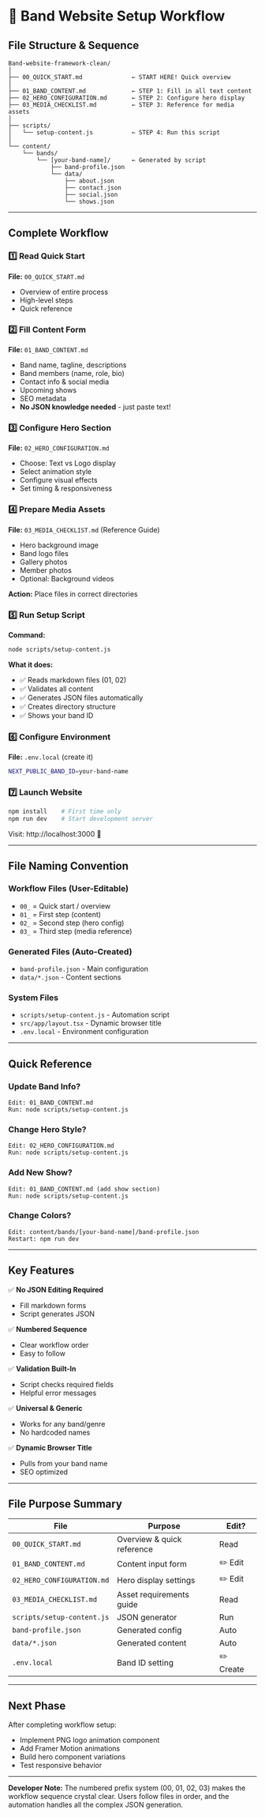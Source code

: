 # 🎸 Band Website Setup Workflow

## File Structure & Sequence

```
Band-website-framework-clean/
│
├── 00_QUICK_START.md              ← START HERE! Quick overview
│
├── 01_BAND_CONTENT.md             ← STEP 1: Fill in all text content
├── 02_HERO_CONFIGURATION.md       ← STEP 2: Configure hero display
├── 03_MEDIA_CHECKLIST.md          ← STEP 3: Reference for media assets
│
├── scripts/
│   └── setup-content.js           ← STEP 4: Run this script
│
└── content/
    └── bands/
        └── [your-band-name]/      ← Generated by script
            ├── band-profile.json
            └── data/
                ├── about.json
                ├── contact.json
                ├── social.json
                └── shows.json
```

---

## Complete Workflow

### 1️⃣ Read Quick Start

**File:** `00_QUICK_START.md`

- Overview of entire process
- High-level steps
- Quick reference

### 2️⃣ Fill Content Form

**File:** `01_BAND_CONTENT.md`

- Band name, tagline, descriptions
- Band members (name, role, bio)
- Contact info & social media
- Upcoming shows
- SEO metadata
- **No JSON knowledge needed** - just paste text!

### 3️⃣ Configure Hero Section

**File:** `02_HERO_CONFIGURATION.md`

- Choose: Text vs Logo display
- Select animation style
- Configure visual effects
- Set timing & responsiveness

### 4️⃣ Prepare Media Assets

**File:** `03_MEDIA_CHECKLIST.md` (Reference Guide)

- Hero background image
- Band logo files
- Gallery photos
- Member photos
- Optional: Background videos

**Action:** Place files in correct directories

### 5️⃣ Run Setup Script

**Command:**

```bash
node scripts/setup-content.js
```

**What it does:**

- ✅ Reads markdown files (01, 02)
- ✅ Validates all content
- ✅ Generates JSON files automatically
- ✅ Creates directory structure
- ✅ Shows your band ID

### 6️⃣ Configure Environment

**File:** `.env.local` (create it)

```bash
NEXT_PUBLIC_BAND_ID=your-band-name
```

### 7️⃣ Launch Website

```bash
npm install    # First time only
npm run dev    # Start development server
```

Visit: http://localhost:3000 🎉

---

## File Naming Convention

### Workflow Files (User-Editable)

- `00_` = Quick start / overview
- `01_` = First step (content)
- `02_` = Second step (hero config)
- `03_` = Third step (media reference)

### Generated Files (Auto-Created)

- `band-profile.json` - Main configuration
- `data/*.json` - Content sections

### System Files

- `scripts/setup-content.js` - Automation script
- `src/app/layout.tsx` - Dynamic browser title
- `.env.local` - Environment configuration

---

## Quick Reference

### Update Band Info?

```
Edit: 01_BAND_CONTENT.md
Run: node scripts/setup-content.js
```

### Change Hero Style?

```
Edit: 02_HERO_CONFIGURATION.md
Run: node scripts/setup-content.js
```

### Add New Show?

```
Edit: 01_BAND_CONTENT.md (add show section)
Run: node scripts/setup-content.js
```

### Change Colors?

```
Edit: content/bands/[your-band-name]/band-profile.json
Restart: npm run dev
```

---

## Key Features

✅ **No JSON Editing Required**

- Fill markdown forms
- Script generates JSON

✅ **Numbered Sequence**

- Clear workflow order
- Easy to follow

✅ **Validation Built-In**

- Script checks required fields
- Helpful error messages

✅ **Universal & Generic**

- Works for any band/genre
- No hardcoded names

✅ **Dynamic Browser Title**

- Pulls from your band name
- SEO optimized

---

## File Purpose Summary

| File                       | Purpose                    | Edit?     |
| -------------------------- | -------------------------- | --------- |
| `00_QUICK_START.md`        | Overview & quick reference | Read      |
| `01_BAND_CONTENT.md`       | Content input form         | ✏️ Edit   |
| `02_HERO_CONFIGURATION.md` | Hero display settings      | ✏️ Edit   |
| `03_MEDIA_CHECKLIST.md`    | Asset requirements guide   | Read      |
| `scripts/setup-content.js` | JSON generator             | Run       |
| `band-profile.json`        | Generated config           | Auto      |
| `data/*.json`              | Generated content          | Auto      |
| `.env.local`               | Band ID setting            | ✏️ Create |

---

## Next Phase

After completing workflow setup:

- Implement PNG logo animation component
- Add Framer Motion animations
- Build hero component variations
- Test responsive behavior

---

**Developer Note:** The numbered prefix system (00, 01, 02, 03) makes the workflow sequence crystal clear. Users follow files in order, and the automation handles all the complex JSON generation.
